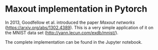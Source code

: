 # Maxout implementation in Pytorch

In 2013, Goodfellow et al. introduced the paper _Maxout networks_ (https://arxiv.org/abs/1302.4389). This is a very simple application of it on the MNIST data set (http://yann.lecun.com/exdb/mnist/).

The complete implementation can be found in the Jupyter notebook.